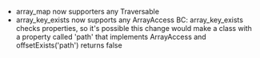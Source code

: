 * array_map now supporters any Traversable
* array_key_exists now supports any ArrayAccess
  BC: array_key_exists checks properties, so it's possible this change would make a class with a property called 'path' that implements ArrayAccess and offsetExists('path') returns false

